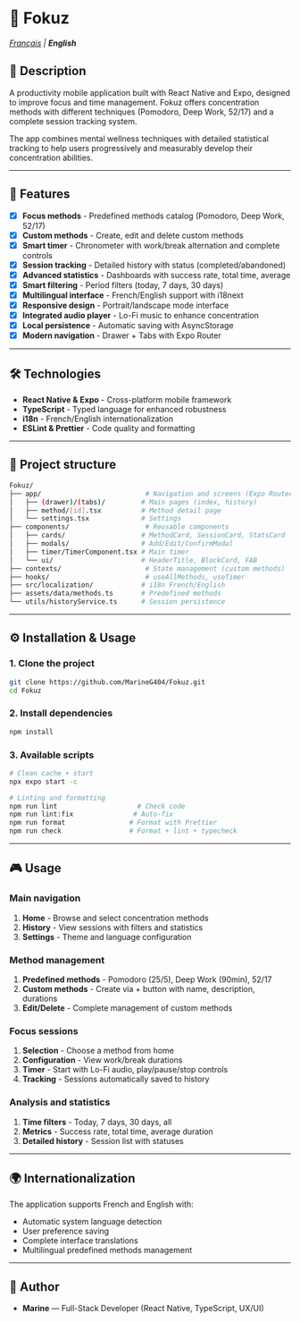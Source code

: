 # 🎯 Fokuz

*[Français](README.md) | **English***

## 📖 Description

A productivity mobile application built with React Native and Expo, designed to improve focus and time management. Fokuz offers concentration methods with different techniques (Pomodoro, Deep Work, 52/17) and a complete session tracking system.

The app combines mental wellness techniques with detailed statistical tracking to help users progressively and measurably develop their concentration abilities.

---

## 🚀 Features

- [x] **Focus methods** - Predefined methods catalog (Pomodoro, Deep Work, 52/17)
- [x] **Custom methods** - Create, edit and delete custom methods
- [x] **Smart timer** - Chronometer with work/break alternation and complete controls
- [x] **Session tracking** - Detailed history with status (completed/abandoned)
- [x] **Advanced statistics** - Dashboards with success rate, total time, average
- [x] **Smart filtering** - Period filters (today, 7 days, 30 days)
- [x] **Multilingual interface** - French/English support with i18next
- [x] **Responsive design** - Portrait/landscape mode interface
- [x] **Integrated audio player** - Lo-Fi music to enhance concentration
- [x] **Local persistence** - Automatic saving with AsyncStorage
- [x] **Modern navigation** - Drawer + Tabs with Expo Router

---

## 🛠️ Technologies

- **React Native & Expo** - Cross-platform mobile framework
- **TypeScript** - Typed language for enhanced robustness
- **i18n** - French/English internationalization
- **ESLint & Prettier** - Code quality and formatting

---

## 📂 Project structure

```bash
Fokuz/
├── app/                          # Navigation and screens (Expo Router)
│   ├── (drawer)/(tabs)/         # Main pages (index, history)
│   ├── method/[id].tsx          # Method detail page
│   └── settings.tsx             # Settings
├── components/                   # Reusable components
│   ├── cards/                   # MethodCard, SessionCard, StatsCard
│   ├── modals/                  # Add/Edit/ConfirmModal
│   ├── timer/TimerComponent.tsx # Main timer
│   └── ui/                      # HeaderTitle, BlockCard, FAB
├── contexts/                     # State management (custom methods)
├── hooks/                        # useAllMethods, useTimer
├── src/localization/            # i18n French/English
├── assets/data/methods.ts       # Predefined methods
└── utils/historyService.ts      # Session persistence
```

---

## ⚙️ Installation & Usage

### 1. Clone the project

```bash
git clone https://github.com/MarineG404/Fokuz.git
cd Fokuz
```

### 2. Install dependencies

```bash
npm install
```

### 3. Available scripts

```bash
# Clean cache + start
npx expo start -c

# Linting and formatting
npm run lint                    # Check code
npm run lint:fix               # Auto-fix
npm run format                # Format with Prettier
npm run check                 # Format + lint + typecheck
```

---

## 🎮 Usage

### Main navigation
1. **Home** - Browse and select concentration methods
2. **History** - View sessions with filters and statistics
3. **Settings** - Theme and language configuration

### Method management
1. **Predefined methods** - Pomodoro (25/5), Deep Work (90min), 52/17
2. **Custom methods** - Create via + button with name, description, durations
3. **Edit/Delete** - Complete management of custom methods

### Focus sessions
1. **Selection** - Choose a method from home
2. **Configuration** - View work/break durations
3. **Timer** - Start with Lo-Fi audio, play/pause/stop controls
4. **Tracking** - Sessions automatically saved to history

### Analysis and statistics
1. **Time filters** - Today, 7 days, 30 days, all
2. **Metrics** - Success rate, total time, average duration
3. **Detailed history** - Session list with statuses

---

## 🌍 Internationalization

The application supports French and English with:
- Automatic system language detection
- User preference saving
- Complete interface translations
- Multilingual predefined methods management

---

## 👥 Author

- **Marine** — Full-Stack Developer (React Native, TypeScript, UX/UI)
